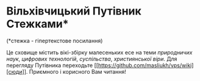 # Вільхівчицький Путівник Стежками*
(*стежка - гіпертекстове посилання)

Це сховище містить вікі-збірку малесеньких есе на теми *природничих наук*, *цифрових технологій*, *суспільства*, *християнської віри*. Для перегляду Путівника переходьте [[https://github.com/masliukh/vps/wiki][сюди]]. Приємного і корисного Вам читання!
